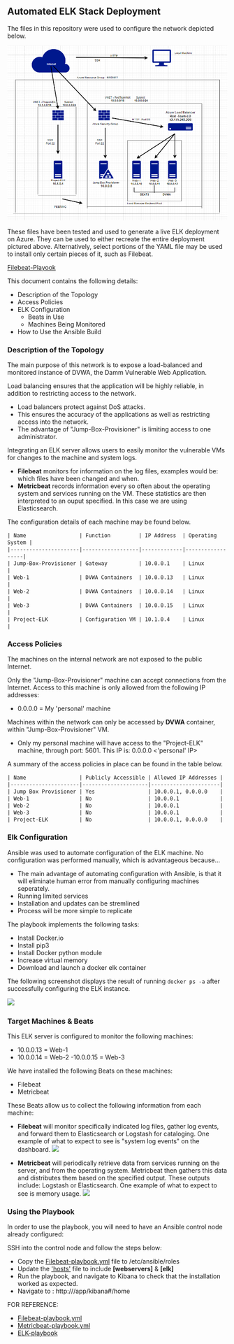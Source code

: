 ## Automated ELK Stack Deployment

The files in this repository were used to configure the network depicted below.

![](https://github.com/kobsequio/ElkStack-Project1/blob/main/Diagrams/ELK%20project%20Topography.png)

These files have been tested and used to generate a live ELK deployment on Azure. They can be used to either recreate the entire deployment pictured above. Alternatively, select portions of the YAML file may be used to install only certain pieces of it, such as Filebeat.

[Filebeat-Playook](https://github.com/kobsequio/ElkStack-Project1/blob/main/Ansible/Filebeat%20Playbook.txt)  

This document contains the following details:
- Description of the Topology
- Access Policies
- ELK Configuration
  - Beats in Use
  - Machines Being Monitored
- How to Use the Ansible Build


### Description of the Topology

The main purpose of this network is to expose a load-balanced and monitored instance of DVWA, the Damm Vulnerable Web Application.

Load balancing ensures that the application will be highly reliable, in addition to restricting access to the network.

- Load balancers protect against DoS attacks.
- This ensures the accuracy of the applications as well as restricting access into the network. 
- The advantage of "Jump-Box-Provisioner" is limiting access to one administrator.


Integrating an ELK server allows users to easily monitor the vulnerable VMs for changes to the machine and system logs.
- **Filebeat** monitors for information on the log files, examples would be: which files have been changed and when.
- **Metricbeat** records information every so often about the operating system and services running on the VM. These statistics are then interpreted to an ouput specified. In this case we are using Elasticsearch.  

The configuration details of each machine may be found below.

```git
| Name                 | Function         | IP Address  | Operating System |
|----------------------|------------------|-------------|------------------|
| Jump-Box-Provisioner | Gateway          | 10.0.0.1    | Linux            |
| Web-1                | DVWA Containers  | 10.0.0.13   | Linux            |
| Web-2                | DVWA Containers  | 10.0.0.14   | Linux            |
| Web-3                | DVWA Containers  | 10.0.0.15   | Linux            |
| Project-ELK          | Configuration VM | 10.1.0.4    | Linux            |
````
### Access Policies

The machines on the internal network are not exposed to the public Internet. 

Only the "Jump-Box-Provisioner" machine can accept connections from the Internet. Access to this machine is only allowed from the following IP addresses:
- 0.0.0.0 = My 'personal' machine

Machines within the network can only be accessed by **DVWA** container, within "Jump-Box-Provisioner" VM.
- Only my personal machine will have access to the "Project-ELK" machine, through port: 5601. This IP is: 0.0.0.0 <'personal' IP>

A summary of the access policies in place can be found in the table below.

```git
| Name                 | Publicly Accessible | Allowed IP Addresses |
|----------------------|---------------------|----------------------|
| Jump Box Provisioner | Yes                 | 10.0.0.1, 0.0.0.0    |
| Web-1                | No                  | 10.0.0.1             |
| Web-2                | No                  | 10.0.0.1             |
| Web-3                | No                  | 10.0.0.1             |
| Project-ELK          | No                  | 10.0.0.1, 0.0.0.0    |
````
### Elk Configuration

Ansible was used to automate configuration of the ELK machine. No configuration was performed manually, which is advantageous because...
- The main advantage of automating configuration with Ansible, is that it will eliminate human error from manually configuring machines seperately.
- Running limited services 
- Installation and updates can be stremlined
- Process will be more simple to replicate

The playbook implements the following tasks:
- Install Docker.io
- Install pip3
- Install Docker python module
- Increase virtual memory
- Download and launch a docker elk container

The following screenshot displays the result of running `docker ps -a` after successfully configuring the ELK instance.

![](https://github.com/kobsequio/ElkStack-Project1/blob/main/Diagrams/docker%20ps.png)

### Target Machines & Beats
This ELK server is configured to monitor the following machines:
- 10.0.0.13 = Web-1
- 10.0.0.14 = Web-2
 -10.0.0.15 = Web-3

We have installed the following Beats on these machines:
- Filebeat
- Metricbeat

These Beats allow us to collect the following information from each machine:

- **Filebeat** will monitor specifically indicated log files, gather log events, and forward them to Elasticsearch or Logstash for cataloging. One example of what to expect to see is "system log events" on the dashboard.
![](https://github.com/kobsequio/ElkStack-Project1/blob/main/Diagrams/Filebeat.png)

- **Metricbeat** will periodically retrieve data from services running on the server, and from the operating system. Metricbeat then gathers this data and distributes them based on the specified output. These outputs include: Logstash or Elasticsearch. One example of what to expect to see  is memory usage.
![](https://github.com/kobsequio/ElkStack-Project1/blob/main/Diagrams/Metricbeat.png)

### Using the Playbook
In order to use the playbook, you will need to have an Ansible control node already configured:

SSH into the control node and follow the steps below:
- Copy the [Filebeat-playbook.yml](https://github.com/kobsequio/ElkStack-Project1/blob/main/Ansible/Filebeat%20Playbook.txt) file to /etc/ansible/roles
- Update the ['hosts'](https://github.com/kobsequio/ElkStack-Project1/blob/main/Ansible/hosts.txt) file to include **[webservers]** & **[elk]**
- Run the playbook, and navigate to Kibana to check that the installation worked as expected.
- Navigate to : http://<Host IP>/app/kibana#/home

FOR REFERENCE:
- [Filebeat-playbook.yml](https://github.com/kobsequio/ElkStack-Project1/blob/main/Ansible/Filebeat%20Playbook.txt)
- [Metricbeat-playbook.yml](https://github.com/kobsequio/ElkStack-Project1/blob/main/Ansible/Metricbeat%20Playbook.txt)
- [ELK-playbook](https://github.com/kobsequio/ElkStack-Project1/blob/main/Ansible/ELK-playbook.txt)